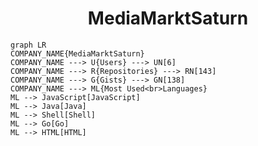 <h1 align="center">MediaMarktSaturn</h1>

```mermaid
graph LR
COMPANY_NAME{MediaMarktSaturn}
COMPANY_NAME ---> U{Users} ---> UN[6]
COMPANY_NAME ---> R{Repositories} ---> RN[143]
COMPANY_NAME ---> G{Gists} ---> GN[138]
COMPANY_NAME ---> ML{Most Used<br>Languages}
ML --> JavaScript[JavaScript]
ML --> Java[Java]
ML --> Shell[Shell]
ML --> Go[Go]
ML --> HTML[HTML]
```
